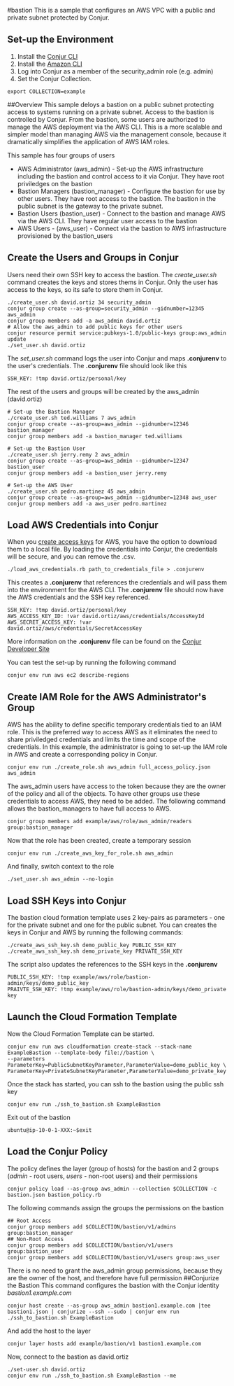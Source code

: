 #bastion
This is a sample that configures an AWS VPC with a public and private subnet protected by Conjur.
## Set-up the Environment
1. Install the [Conjur CLI](https://developer.conjur.net/cli)
2. Install the [Amazon CLI](http://docs.aws.amazon.com/cli/latest/userguide/installing.html)
3. Log into Conjur as a member of the security_admin role (e.g. admin)
4. Set the Conjur Collection.  
```
export COLLECTION=example
```
##Overview
This sample deloys a bastion on a public subnet protecting access to systems running on a private subnet.  Access to the bastion is controlled by Conjur.  From the bastion, some users are authorized to manage the AWS deployment via the AWS CLI.  This is a more scalable and simpler model than managing AWS via the management console, because it dramatically simplifies the application of AWS IAM roles.

This sample has four groups of users
- AWS Administrator (aws_admin) - Set-up the AWS infrastructure including the bastion and control access to it via Conjur.  They have root priviledges on the bastion
- Bastion Managers (bastion_manager) -  Configure the bastion for use by other users.  They have root access to the bastion.
The bastion in the public subnet is the gateway to the private subnet.  
- Bastion Users (bastion_user) - Connect to the bastion and manage AWS via the AWS CLI.  They have regular user access to the bastion
- AWS Users - (aws_user) - Connect via the bastion to AWS infrastructure provisioned by the bastion_users

## Create the Users and Groups in Conjur

Users need their own SSH key to access the bastion.  The *create_user.sh* command creates the keys and stores thems in Conjur.  Only the user has access to the keys, so its safe to store them in Conjur.  
```
./create_user.sh david.ortiz 34 security_admin
conjur group create --as-group=security_admin --gidnumber=12345 aws_admin
conjur group members add -a aws_admin david.ortiz
# Allow the aws_admin to add public keys for other users
conjur resource permit service:pubkeys-1.0/public-keys group:aws_admin update
./set_user.sh david.ortiz
```

The *set_user.sh* command logs the user into Conjur and maps **.conjurenv** to the user's credentials. The **.conjurenv** file should look like this
```
SSH_KEY: !tmp david.ortiz/personal/key
```

The rest of the users and groups will be created by the aws_admin (david.ortiz)
```
# Set-up the Bastion Manager
./create_user.sh ted.williams 7 aws_admin
conjur group create --as-group=aws_admin --gidnumber=12346 bastion_manager
conjur group members add -a bastion_manager ted.williams

# Set-up the Bastion User
./create_user.sh jerry.remy 2 aws_admin
conjur group create --as-group=aws_admin --gidnumber=12347 bastion_user
conjur group members add -a bastion_user jerry.remy

# Set-up the AWS User
./create_user.sh pedro.martinez 45 aws_admin
conjur group create --as-group=aws_admin --gidnumber=12348 aws_user
conjur group members add -a aws_user pedro.martinez
```
## Load AWS Credentials into Conjur
When you [create access keys](http://docs.aws.amazon.com/IAM/latest/UserGuide/id_credentials_access-keys.html#Using_CreateAccessKey) for AWS, you have the option to download them to a local file.  By loading the credentials into Conjur, the credentials will be secure, and you can remove the .csv.
```
./load_aws_credentials.rb path_to_credentials_file > .conjurenv
```
This creates a **.conjurenv** that references the credentials and will pass them into the environment for the AWS CLI. The **.conjurenv** file should now have the AWS credentials and the SSH key referenced.
```
SSH_KEY: !tmp david.ortiz/personal/key
AWS_ACCESS_KEY_ID: !var david.ortiz/aws/credentials/AccessKeyId
AWS_SECRET_ACCESS_KEY: !var david.ortiz/aws/credentials/SecretAccessKey
```
More information on the **.conjurenv** file can be found on the [Conjur Developer Site]( https://developer.conjur.net/reference/tools/utilities/conjurenv)

You can test the set-up by running the following command
```
conjur env run aws ec2 describe-regions
```
## Create IAM Role for the AWS Administrator's Group
AWS has the ability to define specific temporary credentials tied to an IAM role.  This is the preferred way to access AWS as it eliminates the need to share priviledged credentials and limits the time and scope of the credentials. In this example, the administrator is going to set-up the IAM role in AWS and create a corresponding policy in Conjur.

```
conjur env run ./create_role.sh aws_admin full_access_policy.json aws_admin
```
The aws_admin users have access to the token because they are the owner of the policy and all of the objects.  To have other groups use these credentials to access AWS, they need to be added.  The following command allows the bastion_managers to have full access to AWS.
```
conjur group members add example/aws/role/aws_admin/readers group:bastion_manager
```
Now that the role has been created, create a temporary session 
```
conjur env run ./create_aws_key_for_role.sh aws_admin
```
And finally, switch context to the role
```
./set_user.sh aws_admin --no-login
```

## Load SSH Keys into Conjur
The bastion cloud formation template uses 2 key-pairs as parameters - one for the private subnet and one for the public subnet.  You can creates the keys in Conjur and AWS by running the following commands:
```
./create_aws_ssh_key.sh demo_public_key PUBLIC_SSH_KEY
./create_aws_ssh_key.sh demo_private_key PRIVATE_SSH_KEY
```
The script also updates the references to the SSH keys in the **.conjurenv**
```
PUBLIC_SSH_KEY: !tmp example/aws/role/bastion-admin/keys/demo_public_key
PRAIVTE_SSH_KEY: !tmp example/aws/role/bastion-admin/keys/demo_private key
```
## Launch the Cloud Formation Template
Now the Cloud Formation Template can be started.  
```
conjur env run aws cloudformation create-stack --stack-name ExampleBastion --template-body file://bastion \
--parameters ParameterKey=PublicSubnetKeyParameter,ParameterValue=demo_public_key \
ParameterKey=PrivateSubnetKeyParameter,ParameterValue=demo_private_key
```
Once the stack has started, you can ssh to the bastion using the public ssh key
```
conjur env run ./ssh_to_bastion.sh ExampleBastion
```
Exit out of the bastion
```
ubuntu@ip-10-0-1-XXX:~$exit
```
## Load the Conjur Policy
The policy defines the layer (group of hosts) for the bastion and 2 groups (*admin* - root users, *users* - non-root users) and their permissions
```
conjur policy load --as-group aws_admin --collection $COLLECTION -c bastion.json bastion_policy.rb
```
The following commands assign the groups the permissions on the bastion
```
## Root Access
conjur group members add $COLLECTION/bastion/v1/admins group:bastion_manager
## Non-Root Access
conjur group members add $COLLECTION/bastion/v1/users group:bastion_user
conjur group members add $COLLECTION/bastion/v1/users group:aws_user
```
There is no need to grant the aws_admin group permissions, because they are the owner of the host, and therefore have full permission
##Conjurize the Bastion
This command configures the bastion with the Conjur identity *bastion1.example.com*
```
conjur host create --as-group aws_admin bastion1.example.com |tee bastion1.json | conjurize --ssh --sudo | conjur env run ./ssh_to_bastion.sh ExampleBastion
```
And add the host to the layer
```
conjur layer hosts add example/bastion/v1 bastion1.example.com
```
Now, connect to the bastion as david.ortiz
```
./set-user.sh david.ortiz
conjur env run ./ssh_to_bastion.sh ExampleBastion --me
```
